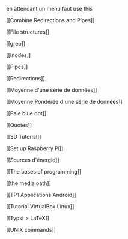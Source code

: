 en attendant un menu faut use this

[[Combine Redirections and Pipes]]

[[File structures]]

[[grep]]

[[Inodes]]

[[Pipes]]

[[Redirections]]

[[Moyenne d'une série de données]]

[[Moyenne Pondérée d'une série de données]]

[[Pale blue dot]]

[[Quotes]]

[[SD Tutorial]]

[[Set up Raspberry Pi]]

[[Sources d'énergie]]

[[The bases of programming]]

[[the media oath]]

[[TP1 Applications Android]]

[[Tutorial VirtualBox Linux]]

[[Typst > LaTeX]]

[[UNIX commands]]
